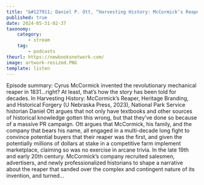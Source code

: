 ```yaml
---
title: "&#127911; Daniel P. Ott, “Harvesting History: McCormick’s Reaper, Heritage Branding, and Historical Forgery” (U Nebraska Press, 2023)"
published: true
date: 2024-05-31-02-37
taxonomy:
    category:
        - stream
    tag:
        - podcasts
theurl: https://newbooksnetwork.com/
image: artwork-resized.PNG
template: listen
---
```


Episode summary: Cyrus McCormick invented the revolutionary mechanical reaper in 1831&hellip;right? At least, that&rsquo;s how the story has been told for decades. In Harvesting History: McCormick&rsquo;s Reaper, Heritage Branding, and Historical Forgery (U Nebraska Press, 2023), National Park Service historian Daniel Ott argues that not only have textbooks and other sources of historical knowledge gotten this wrong, but that they&rsquo;ve done so because of a massive PR campaign. Ott argues that McCormick, his family, and the company that bears his name, all engaged in a multi-decade long fight to convince potential buyers that their reaper was the first, and given the potentially millions of dollars at stake in a competitive farm implement marketplace, claiming so was no exercise in arcane trivia. In the late 19th and early 20th century. McCormick&rsquo;s company recruited salesmen, advertisers, and newly professionalized historians to shape a narrative about the reaper that sanded over the complex and contingent nature of its invention, and turned&hellip;
